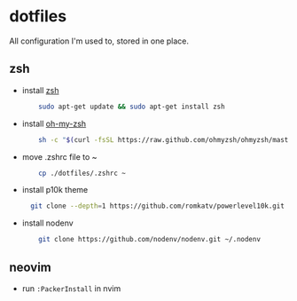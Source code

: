 # dotfiles
All configuration I'm used to, stored in one place.

## zsh
- install [zsh](https://www.zsh.org/)
    ```bash
        sudo apt-get update && sudo apt-get install zsh
    ```
- install [oh-my-zsh](https://ohmyz.sh/)
    ```bash
        sh -c "$(curl -fsSL https://raw.github.com/ohmyzsh/ohmyzsh/master/tools/install.sh)"
    ```
- move .zshrc file to ~
    ```bash
        cp ./dotfiles/.zshrc ~
    ```
- install p10k theme
    ```bash
      git clone --depth=1 https://github.com/romkatv/powerlevel10k.git ${ZSH_CUSTOM:-$HOME/.oh-my-zsh/custom}/themes/powerlevel10k
    ```
- install nodenv
    ```bash
        git clone https://github.com/nodenv/nodenv.git ~/.nodenv
    ```

## neovim
- run `:PackerInstall` in nvim

